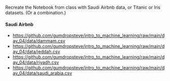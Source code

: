 Recreate the Notebook from class with Saudi Airbnb data, or Titanic or Iris datasets. (Or a combination.)

#### Saudi Airbnb
- https://github.com/gumdropsteve/intro_to_machine_learning/raw/main/day_04/data/dammam.csv
- https://github.com/gumdropsteve/intro_to_machine_learning/raw/main/day_04/data/jeddah.csv
- https://github.com/gumdropsteve/intro_to_machine_learning/raw/main/day_04/data/riyadh.csv
- https://github.com/gumdropsteve/intro_to_machine_learning/raw/main/day_04/data/saudi_arabia.csv
